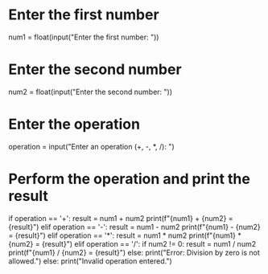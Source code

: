 
# Enter the first number
num1 = float(input("Enter the first number: "))

# Enter the second number
num2 = float(input("Enter the second number: "))

# Enter the operation
operation = input("Enter an operation (+, -, *, /): ")

# Perform the operation and print the result
if operation == '+':
    result = num1 + num2
    print(f"{num1} + {num2} = {result}")
elif operation == '-':
    result = num1 - num2
    print(f"{num1} - {num2} = {result}")
elif operation == '*':
    result = num1 * num2
    print(f"{num1} * {num2} = {result}")
elif operation == '/':
    if num2 != 0:
        result = num1 / num2
        print(f"{num1} / {num2} = {result}")
    else:
        print("Error: Division by zero is not allowed.")
else:
    print("Invalid operation entered.")
